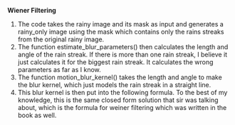 **Wiener Filtering**

  1. The code takes the rainy image and its mask as input and generates a rainy_only image using the mask which contains only the rains streaks from the original rainy image.
   2. The function estimate_blur_parameters() then calculates the length and angle of the rain streak. If there is more than one rain streak, I believe it just calculates it for the biggest rain streak. It calculates the wrong parameters as far as I know.
   3. The function motion_blur_kernel() takes the length and angle to make the blur kernel, which just models the rain streak in a straight line.
   4. This blur kernel is then put into the following formula. To the best of my knowledge, this is the same closed form solution that sir was talking about, which is the formula for weiner filtering which was written in the book as well.
  
